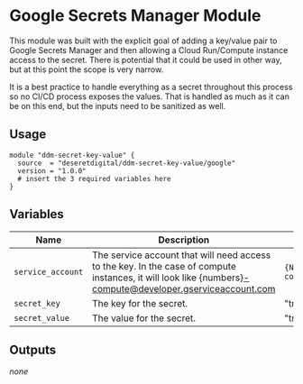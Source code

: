 # Google Secrets Manager Module

This module was built with the explicit goal of adding a key/value pair to Google Secrets Manager and then allowing a Cloud Run/Compute instance access to the secret. There is potential that it could be used in other way, but at this point the scope is very narrow. 

It is a best practice to handle everything as a secret throughout this process so no CI/CD process exposes the values. That is handled as much as it can be on this end, but the inputs need to be sanitized as well. 

## Usage 

```hcl
module "ddm-secret-key-value" {
  source  = "deseretdigital/ddm-secret-key-value/google"
  version = "1.0.0"
  # insert the 3 required variables here
}
```

## Variables

| Name | Description | Example | Default |
| ----- | ----- | ----- | ----- |
| `service_account` | The service account that will need access to the key. In the case of compute instances, it will look like {numbers}-compute@developer.gserviceaccount.com | `{NUMBERS}-compute@developer.gserviceaccount.com` | *none* |
| `secret_key` | The key for the secret. | "treasure-location" | *none* |
| `secret_value` | The value for the secret. | "treasure map directions" | *none* |

## Outputs

*none*